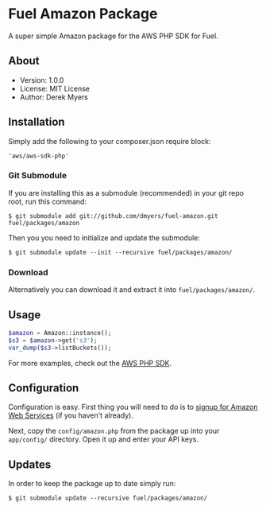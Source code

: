 # Fuel Amazon Package

A super simple Amazon package for the AWS PHP SDK for Fuel.

## About
* Version: 1.0.0
* License: MIT License
* Author: Derek Myers

## Installation

Simply add the following to your composer.json require block:

	'aws/aws-sdk-php'

### Git Submodule

If you are installing this as a submodule (recommended) in your git repo root, run this command:

	$ git submodule add git://github.com/dmyers/fuel-amazon.git fuel/packages/amazon

Then you you need to initialize and update the submodule:

	$ git submodule update --init --recursive fuel/packages/amazon/

### Download

Alternatively you can download it and extract it into `fuel/packages/amazon/`.

## Usage

```php
$amazon = Amazon::instance();
$s3 = $amazon->get('s3');
var_dump($s3->listBuckets());
```

For more examples, check out the [AWS PHP SDK](https://github.com/aws/aws-sdk-php).

## Configuration

Configuration is easy. First thing you will need to do is to [signup for Amazon Web Services](https://aws-portal.amazon.com/gp/aws/developer/registration/index.html) (if you haven't already).

Next, copy the `config/amazon.php` from the package up into your `app/config/` directory. Open it up and enter your API keys.

## Updates

In order to keep the package up to date simply run:

	$ git submodule update --recursive fuel/packages/amazon/
